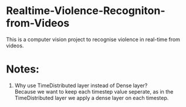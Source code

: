 # Realtime-Violence-Recogniton-from-Videos
This is a computer vision project to recognise violence in real-time from videos.

# Notes:
1) Why use TimeDistributed layer instead of Dense layer? <br>
Because we want to keep each timestep value seperate, as in the TimeDistributed layer we apply a dense layer on each timestep.


